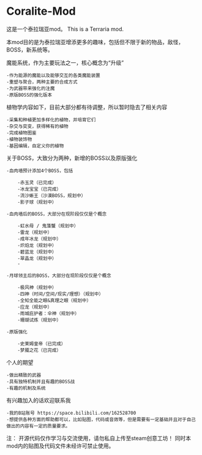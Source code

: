 # Coralite-Mod
这是一个泰拉瑞亚mod。
This is a Terraria mod.

本mod目的是为泰拉瑞亚增添更多的趣味，包括但不限于新的物品，敌怪，BOSS，新系统等。

魔能系统，作为主要玩法之一，核心概念为“升级”

    -作为能源的魔能以及能够交互的各类魔能装置
    -重塑与聚合，两种主要的合成方式
    -为武器带来强化的注魔
    -原版BOSS的强化版本

植物学内容如下，目前大部分都有待调整，所以暂时隐去了相关内容

	-采集和种植更加多样化的植物，并培育它们
	-杂交与突变，获得稀有的植物
	-完成植物图鉴
	-植物装饰物
    -基因编辑，自定义你的植物

关于BOSS，大致分为两种，新增的BOSS以及原版强化

    -血肉墙预计添加4个BOSS，包括

        -赤玉灵（已完成）
        -冰龙宝宝（已完成）
        -流沙蜥王（沙漠BOSS，规划中）
        -影子球（规划中）

    -血肉墙后的BOSS，大部分在现阶段仅仅是个概念

        -虹水母 / 鬼藻蟹（规划中）
        -雷龙（规划中）
        -成年冰龙（规划中）
        -炽焰龙（规划中）
        -碧蓝龙（规划中）
        -翠晶龙（规划中）
        -

    -月球领主后的BOSS，大部分在现阶段仅仅是个概念

        -极风神（规划中）
        -四神（时间/空间/现实/理想）（规划中）
        -全知全能之眼&真理之眼（规划中）
        -应龙（规划中）
        -雨城庇护者：伞神（规划中）
        -珊瑚试炼（规划中）

    -原版强化

        -史莱姆皇帝（已完成）
        -梦魇之花（已完成）

个人的期望

    -做出精致的武器
    -具有独特机制并且有趣的BOSS战
    -有趣的机制及系统

有兴趣加入的话欢迎联系我

    -我的B站账号 https://space.bilibili.com/162528700
    -想提供各种方面的帮助都可以，比如贴图，代码或音效等，但是需要有一定基础并且对于自己做出的内容有一定的质量要求。

注：
开源代码仅作学习与交流使用，请勿私自上传至steam创意工坊！
同时本mod内的贴图及代码文件未经许可禁止使用。

